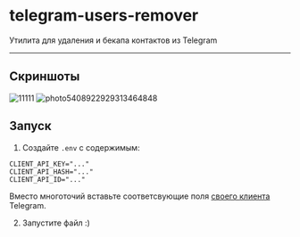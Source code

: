 # telegram-users-remover
Утилита для удаления и бекапа контактов из Telegram

---

## Скриншоты

![11111](https://user-images.githubusercontent.com/78380371/217760752-33ffba12-bd46-4414-b2ae-c72cc52a434e.jpg)
![photo5408922929313464848](https://user-images.githubusercontent.com/78380371/164618710-bdf79c00-b1e9-4560-a8e2-1c37a5aaf418.jpg)

## Запуск

1. Создайте `.env` с содержимым:

```
CLIENT_API_KEY="..."
CLIENT_API_HASH="..."
CLIENT_API_ID="..."
```
Вместо многоточий вставьте соответсвующие поля [своего клиента](https://my.telegram.org/auth) Telegram.

2. Запустите файл :)

